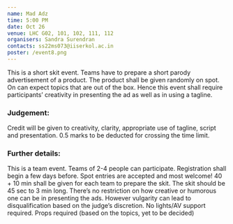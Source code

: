 ```yaml
---
name: Mad Adz
time: 5:00 PM
date: Oct 26
venue: LHC G02, 101, 102, 111, 112
organisers: Sandra Surendran
contacts: ss22ms073@iiserkol.ac.in
poster: /event8.png
---
```


This is a short skit event. Teams have to prepare a short parody advertisement of a product.
The product shall be given randomly on spot. On can expect topics that are out of the box.
Hence this event shall require participants’ creativity in presenting the ad as well as in using
a tagline.
### Judgement: 
Credit will be given to creativity, clarity, appropriate use of tagline, script and
presentation. 0.5 marks to be deducted for crossing the time limit.
### Further details: 
This is a team event. Teams of 2-4 people can participate. Registration shall
begin a few days before. Spot entries are accepted and most welcome! 40 + 10 min shall be
given for each team to prepare the skit. The skit should be 45 sec to 3 min long. There’s no
restriction on how creative or humorous one can be in presenting the ads. However vulgarity
can lead to disqualification based on the judge’s discretion.
No lights/AV support required. Props required (based on the topics, yet to be decided)
